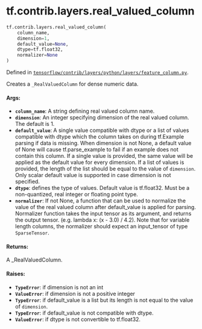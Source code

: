 <div itemscope itemtype="http://developers.google.com/ReferenceObject">
<meta itemprop="name" content="tf.contrib.layers.real_valued_column" />
<meta itemprop="path" content="Stable" />
</div>

# tf.contrib.layers.real_valued_column

``` python
tf.contrib.layers.real_valued_column(
    column_name,
    dimension=1,
    default_value=None,
    dtype=tf.float32,
    normalizer=None
)
```



Defined in [`tensorflow/contrib/layers/python/layers/feature_column.py`](https://www.tensorflow.org/code/tensorflow/contrib/layers/python/layers/feature_column.py).

Creates a `_RealValuedColumn` for dense numeric data.

#### Args:

* <b>`column_name`</b>: A string defining real valued column name.
* <b>`dimension`</b>: An integer specifying dimension of the real valued column.
    The default is 1.
* <b>`default_value`</b>: A single value compatible with dtype or a list of values
    compatible with dtype which the column takes on during tf.Example parsing
    if data is missing. When dimension is not None, a default value of None
    will cause tf.parse_example to fail if an example does not contain this
    column. If a single value is provided, the same value will be applied as
    the default value for every dimension. If a list of values is provided,
    the length of the list should be equal to the value of `dimension`.
    Only scalar default value is supported in case dimension is not specified.
* <b>`dtype`</b>: defines the type of values. Default value is tf.float32. Must be a
    non-quantized, real integer or floating point type.
* <b>`normalizer`</b>: If not None, a function that can be used to normalize the value
    of the real valued column after default_value is applied for parsing.
    Normalizer function takes the input tensor as its argument, and returns
    the output tensor. (e.g. lambda x: (x - 3.0) / 4.2). Note that for
    variable length columns, the normalizer should expect an input_tensor of
    type `SparseTensor`.

#### Returns:

A _RealValuedColumn.

#### Raises:

* <b>`TypeError`</b>: if dimension is not an int
* <b>`ValueError`</b>: if dimension is not a positive integer
* <b>`TypeError`</b>: if default_value is a list but its length is not equal to the
    value of `dimension`.
* <b>`TypeError`</b>: if default_value is not compatible with dtype.
* <b>`ValueError`</b>: if dtype is not convertible to tf.float32.